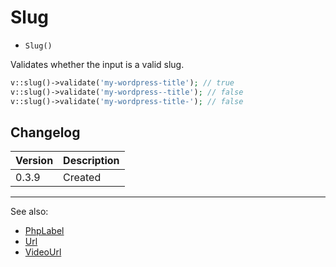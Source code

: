 # Slug

- `Slug()`

Validates whether the input is a valid slug.

```php
v::slug()->validate('my-wordpress-title'); // true
v::slug()->validate('my-wordpress--title'); // false
v::slug()->validate('my-wordpress-title-'); // false
```

## Changelog

Version | Description
--------|-------------
  0.3.9 | Created

***
See also:

- [PhpLabel](PhpLabel.md)
- [Url](Url.md)
- [VideoUrl](VideoUrl.md)
